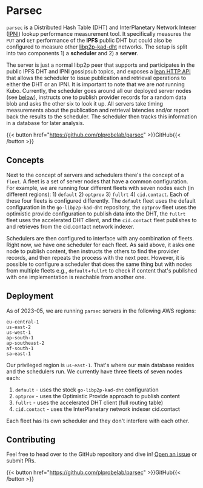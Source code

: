# Parsec

`parsec` is a Distributed Hash Table (DHT) and InterPlanetary Network Intexer ([IPNI](https://github.com/ipni)) lookup performance measurement tool. It specifically measures the `PUT` and `GET` performance of the **IPFS** public DHT but could also be configured to measure other [libp2p-kad-dht](https://github.com/libp2p/specs/blob/master/kad-dht/README.md) networks. The setup is split into two components 1) a **scheduler** and 2) a **server**.

The server is just a normal libp2p peer that supports and participates in the public IPFS DHT and IPNI gossipsub topics, and exposes a [lean HTTP API](https://github.com/plprobelab/parsec/blob/main/server.yaml) that allows the scheduler to issue publication and retrieval operations to either the DHT or an IPNI. It is important to note that we are _not_ running Kubo. Currently, the scheduler goes around all our deployed server nodes (see [below](#deployment)), instructs one to publish provider records for a random data blob and asks the other six to look it up. All servers take timing measurements about the publication and retrieval latencies and/or report back the results to the scheduler. The scheduler then tracks this information in a database for later analysis.

{{< button href="https://github.com/plprobelab/parsec" >}}GitHub{{< /button >}}

## Concepts

Next to the concept of servers and schedulers there's the concept of a `fleet`. A fleet is a set of server nodes that have a common configuration. For example, we are running four different fleets with seven nodes each (in different regions): 1) `default` 2) `optprov` 3) `fullrt` 4) `cid.contact`. Each of these four fleets is configured differently. The `default` fleet uses the default configuration in the `go-libp2p-kad-dht` repository, the `optprov` fleet uses the optimistic provide configuration to publish data into the DHT, the `fullrt` fleet uses the accelerated DHT client, and the `cid.contact` fleet publishes to and retrieves from the cid.contact network indexer.

Schedulers are then configured to interface with any combination of fleets. Right now, we have one scheduler for each fleet. As said above, it asks one node to publish content, then instructs the others to find the provider records, and then repeats the process with the next peer. However, it is possible to configure a scheduler that does the same thing but with nodes from multiple fleets e.g., `default`+`fullrt` to check if content that's published with one implementation is reachable from another one.

## Deployment

As of 2023-05, we are running `parsec` servers in the following AWS regions:

```
eu-central-1
us-east-2
us-west-1
ap-south-1
ap-southeast-2
af-south-1
sa-east-1
```

Our privileged region is `us-east-1`. That's where our main database resides and
the schedulers run. We currently have three fleets of seven nodes each:

1. `default` - uses the stock `go-libp2p-kad-dht` configuration
2. `optprov` - uses the Optimistic Provide approach to publish content
3. `fullrt` - uses the accelerated DHT client (full routing table)
4. `cid.contact` - uses the InterPlanetary network indexer cid.contact

Each fleet has its own scheduler and they don't interfere with each other.

## Contributing

Feel free to head over to the GitHub repository and dive in! [Open an issue](https://github.com/plprobelab/parsec/issues/new) or submit PRs.

{{< button href="https://github.com/plprobelab/parsec" >}}GitHub{{< /button >}}
